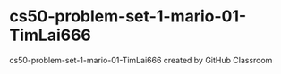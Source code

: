 # cs50-problem-set-1-mario-01-TimLai666
cs50-problem-set-1-mario-01-TimLai666 created by GitHub Classroom
